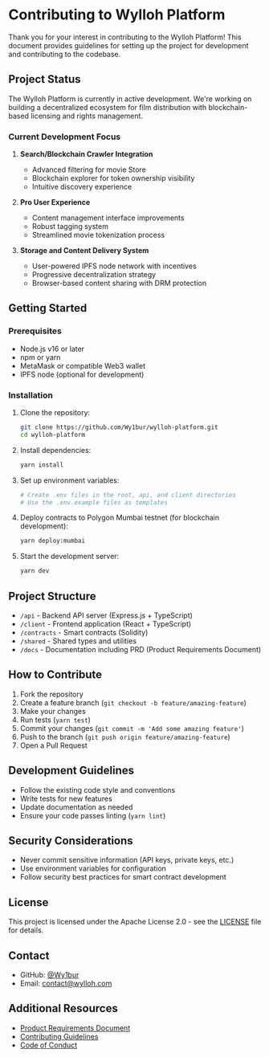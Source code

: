 # Contributing to Wylloh Platform

Thank you for your interest in contributing to the Wylloh Platform! This document provides guidelines for setting up the project for development and contributing to the codebase.

## Project Status

The Wylloh Platform is currently in active development. We're working on building a decentralized ecosystem for film distribution with blockchain-based licensing and rights management.

### Current Development Focus

1. **Search/Blockchain Crawler Integration**
   - Advanced filtering for movie Store
   - Blockchain explorer for token ownership visibility
   - Intuitive discovery experience

2. **Pro User Experience**
   - Content management interface improvements
   - Robust tagging system
   - Streamlined movie tokenization process

3. **Storage and Content Delivery System**
   - User-powered IPFS node network with incentives
   - Progressive decentralization strategy
   - Browser-based content sharing with DRM protection

## Getting Started

### Prerequisites

- Node.js v16 or later
- npm or yarn
- MetaMask or compatible Web3 wallet
- IPFS node (optional for development)

### Installation

1. Clone the repository:
   ```bash
   git clone https://github.com/Wy1bur/wylloh-platform.git
   cd wylloh-platform
   ```

2. Install dependencies:
   ```bash
   yarn install
   ```

3. Set up environment variables:
   ```bash
   # Create .env files in the root, api, and client directories
   # Use the .env.example files as templates
   ```

4. Deploy contracts to Polygon Mumbai testnet (for blockchain development):
   ```bash
   yarn deploy:mumbai
   ```

5. Start the development server:
   ```bash
   yarn dev
   ```

## Project Structure

- `/api` - Backend API server (Express.js + TypeScript)
- `/client` - Frontend application (React + TypeScript)
- `/contracts` - Smart contracts (Solidity)
- `/shared` - Shared types and utilities
- `/docs` - Documentation including PRD (Product Requirements Document)

## How to Contribute

1. Fork the repository
2. Create a feature branch (`git checkout -b feature/amazing-feature`)
3. Make your changes
4. Run tests (`yarn test`)
5. Commit your changes (`git commit -m 'Add some amazing feature'`)
6. Push to the branch (`git push origin feature/amazing-feature`)
7. Open a Pull Request

## Development Guidelines

- Follow the existing code style and conventions
- Write tests for new features
- Update documentation as needed
- Ensure your code passes linting (`yarn lint`)

## Security Considerations

- Never commit sensitive information (API keys, private keys, etc.)
- Use environment variables for configuration
- Follow security best practices for smart contract development

## License

This project is licensed under the Apache License 2.0 - see the [LICENSE](LICENSE) file for details.

## Contact

- GitHub: [@Wy1bur](https://github.com/Wy1bur)
- Email: [contact@wylloh.com](mailto:contact@wylloh.com)

## Additional Resources

- [Product Requirements Document](docs/prd/PRD.md)
- [Contributing Guidelines](CONTRIBUTING.md)
- [Code of Conduct](CODE_OF_CONDUCT.md) 